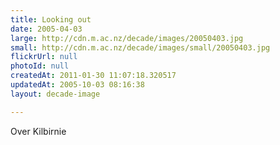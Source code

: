 ```yaml
---
title: Looking out
date: 2005-04-03
large: http://cdn.m.ac.nz/decade/images/20050403.jpg
small: http://cdn.m.ac.nz/decade/images/small/20050403.jpg
flickrUrl: null
photoId: null
createdAt: 2011-01-30 11:07:18.320517
updatedAt: 2005-10-03 08:16:38
layout: decade-image

---
```

Over Kilbirnie
